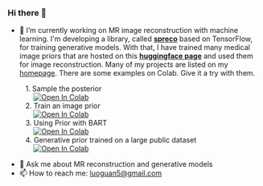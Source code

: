 ### Hi there 👋

<!--
**ggluo/ggluo** is a ✨ _special_ ✨ repository because its `README.md` (this file) appears on your GitHub profile.

Here are some ideas to get you started:

- 🔭 I’m currently working on 
- 🌱 I’m currently learning ...
- 👯 I’m looking to collaborate on ...
- 🤔 I’m looking for help with ...
- 💬 Ask me about ...
- 📫 How to reach me: ...
- 😄 Pronouns: ...
- ⚡ Fun fact: ...
-->
- 🔭 I’m currently working on MR image reconstruction with machine learning. I'm developing a library, called **[spreco](https://pypi.org/project/spreco/)** based on TensorFlow, for training generative models. With that, I have trained many medical image priors that are hosted on this **[huggingface page](https://huggingface.co/Guanxiong/MRI-Image-Priors)** and used them for image reconstruction. Many of my projects are listed on my [homepage](https://ggluo.github.io). There are some examples on Colab. Give it a try with them.

&nbsp;&nbsp;&nbsp;&nbsp;&nbsp;&nbsp;&nbsp;&nbsp; 1. Sample the posterior <br>
&nbsp;&nbsp;&nbsp;&nbsp;&nbsp;&nbsp;&nbsp;&nbsp;&nbsp;&nbsp;&nbsp;&nbsp; [![Open In Colab](https://colab.research.google.com/assets/colab-badge.svg)](https://colab.research.google.com/github/mrirecon/spreco/blob/main/examples/scripts/demo_recon.ipynb)<br>
&nbsp;&nbsp;&nbsp;&nbsp;&nbsp;&nbsp;&nbsp;&nbsp; 2. Train an image prior <br>
&nbsp;&nbsp;&nbsp;&nbsp;&nbsp;&nbsp;&nbsp;&nbsp;&nbsp;&nbsp;&nbsp;&nbsp; [![Open In Colab](https://colab.research.google.com/assets/colab-badge.svg)](https://colab.research.google.com/github/mrirecon/spreco/blob/main/examples/scripts/demo_train.ipynb)<br>
&nbsp;&nbsp;&nbsp;&nbsp;&nbsp;&nbsp;&nbsp;&nbsp; 3. Using Prior with BART<br>
&nbsp;&nbsp;&nbsp;&nbsp;&nbsp;&nbsp;&nbsp;&nbsp;&nbsp;&nbsp;&nbsp;&nbsp; [![Open In Colab](https://colab.research.google.com/assets/colab-badge.svg)](https://colab.research.google.com/github/mrirecon/bart-workshop/blob/master/ismrm2021/bart_tensorflow/bart_tf.ipynb)<br>
&nbsp;&nbsp;&nbsp;&nbsp;&nbsp;&nbsp;&nbsp;&nbsp; 4. Generative prior trained on a large public dataset<br>
&nbsp;&nbsp;&nbsp;&nbsp;&nbsp;&nbsp;&nbsp;&nbsp;&nbsp;&nbsp;&nbsp;&nbsp; [![Open In Colab](https://colab.research.google.com/assets/colab-badge.svg)](https://colab.research.google.com/github/ggluo/image-priors/blob/release/misc/demo_image_priors_colab.ipynb)


 
- 💬 Ask me about MR reconstruction and generative models
- 📫 How to reach me: luoguan5@gmail.com


